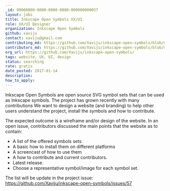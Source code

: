 ```yaml
---
_id: 00000000-0000-0000-0000-000000000057
layout: jobs
title: Inkscape Open Symbols UX/UI
role: UX/UI Designer
organization: Inkscape Open Symbols
github: xaviju
contact: xaviju@gmail.com
contributing_md: https://github.com/Xaviju/inkscape-open-symbols/blob/master/CONTRIBUTING.md
contributors_md: https://github.com/Xaviju/inkscape-open-symbols/blob/master/AUTHORS.md
org_url: https://github.com/Xaviju/inkscape-open-symbols/
tags: website, UX, UI, design
status: searching
rate: gratis
date_posted: 2017-01-14
description:
how_to_apply:
---
```


Inkscape Open Symbols are open source SVG symbol sets that can be used as Inkscape symbols.
The project has grown recently with many contributions
We want to design a website (and branding) to help other users understand the project, install the symbols and how to contribute.

The expected outcome is a wireframe and/or design of the website.
In an open issue, contributors discussed the main points that the website as to contain:

- A list of the offered symbols sets
- A basic how to install them on different platforms
- A screencast of how to use them
- A how to contribute and current contributors.
- Latest release.
- Choose a representative symbol/image for each symbol set.

The list will be update in the project issue: https://github.com/Xaviju/inkscape-open-symbols/issues/57

